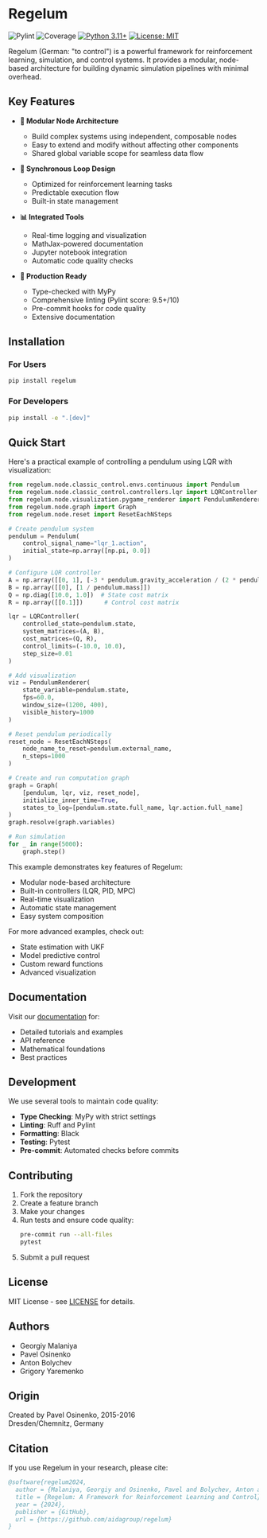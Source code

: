 # Regelum

![Pylint](https://img.shields.io/badge/pylint-9.61%2F10-brightgreen)
![Coverage](https://img.shields.io/badge/coverage-67%25-red)
[![Python 3.11+](https://img.shields.io/badge/python-3.11+-blue.svg)](https://www.python.org/downloads/)
[![License: MIT](https://img.shields.io/badge/License-MIT-yellow.svg)](https://opensource.org/licenses/MIT)

Regelum (German: "to control") is a powerful framework for reinforcement learning, simulation, and control systems. It provides a modular, node-based architecture for building dynamic simulation pipelines with minimal overhead.

## Key Features

- **🔌 Modular Node Architecture**
  - Build complex systems using independent, composable nodes
  - Easy to extend and modify without affecting other components
  - Shared global variable scope for seamless data flow

- **🔄 Synchronous Loop Design**
  - Optimized for reinforcement learning tasks
  - Predictable execution flow
  - Built-in state management

- **📊 Integrated Tools**
  - Real-time logging and visualization
  - MathJax-powered documentation
  - Jupyter notebook integration
  - Automatic code quality checks

- **🚀 Production Ready**
  - Type-checked with MyPy
  - Comprehensive linting (Pylint score: 9.5+/10)
  - Pre-commit hooks for code quality
  - Extensive documentation

## Installation

### For Users
```bash
pip install regelum
```

### For Developers
```bash
pip install -e ".[dev]"
```

## Quick Start

Here's a practical example of controlling a pendulum using LQR with visualization:

```python
from regelum.node.classic_control.envs.continuous import Pendulum
from regelum.node.classic_control.controllers.lqr import LQRController
from regelum.node.visualization.pygame_renderer import PendulumRenderer
from regelum.node.graph import Graph
from regelum.node.reset import ResetEachNSteps

# Create pendulum system
pendulum = Pendulum(
    control_signal_name="lqr_1.action",
    initial_state=np.array([np.pi, 0.0])
)

# Configure LQR controller
A = np.array([[0, 1], [-3 * pendulum.gravity_acceleration / (2 * pendulum.length), 0]])
B = np.array([[0], [1 / pendulum.mass]])
Q = np.diag([10.0, 1.0])  # State cost matrix
R = np.array([[0.1]])      # Control cost matrix

lqr = LQRController(
    controlled_state=pendulum.state,
    system_matrices=(A, B),
    cost_matrices=(Q, R),
    control_limits=(-10.0, 10.0),
    step_size=0.01
)

# Add visualization
viz = PendulumRenderer(
    state_variable=pendulum.state,
    fps=60.0,
    window_size=(1200, 400),
    visible_history=1000
)

# Reset pendulum periodically
reset_node = ResetEachNSteps(
    node_name_to_reset=pendulum.external_name,
    n_steps=1000
)

# Create and run computation graph
graph = Graph(
    [pendulum, lqr, viz, reset_node],
    initialize_inner_time=True,
    states_to_log=[pendulum.state.full_name, lqr.action.full_name]
)
graph.resolve(graph.variables)

# Run simulation
for _ in range(5000):
    graph.step()
```

This example demonstrates key features of Regelum:
- Modular node-based architecture
- Built-in controllers (LQR, PID, MPC)
- Real-time visualization
- Automatic state management
- Easy system composition

For more advanced examples, check out:
- State estimation with UKF
- Model predictive control
- Custom reward functions
- Advanced visualization

## Documentation

Visit our [documentation](https://aidagroup.github.io/regelum/) for:
- Detailed tutorials and examples
- API reference
- Mathematical foundations
- Best practices

## Development

We use several tools to maintain code quality:

- **Type Checking**: MyPy with strict settings
- **Linting**: Ruff and Pylint
- **Formatting**: Black
- **Testing**: Pytest
- **Pre-commit**: Automated checks before commits

## Contributing

1. Fork the repository
2. Create a feature branch
3. Make your changes
4. Run tests and ensure code quality:
   ```bash
   pre-commit run --all-files
   pytest
   ```
5. Submit a pull request

## License

MIT License - see [LICENSE](LICENSE) for details.

## Authors

- Georgiy Malaniya
- Pavel Osinenko
- Anton Bolychev
- Grigory Yaremenko

## Origin

Created by Pavel Osinenko, 2015-2016  
Dresden/Chemnitz, Germany

## Citation

If you use Regelum in your research, please cite:

```bibtex
@software{regelum2024,
  author = {Malaniya, Georgiy and Osinenko, Pavel and Bolychev, Anton and Yaremenko, Grigory},
  title = {Regelum: A Framework for Reinforcement Learning and Control},
  year = {2024},
  publisher = {GitHub},
  url = {https://github.com/aidagroup/regelum}
}
```
